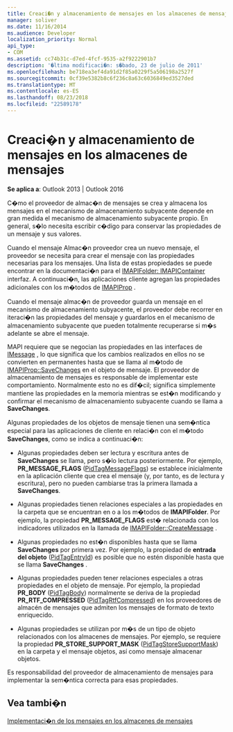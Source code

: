 ```yaml
---
title: Creaci�n y almacenamiento de mensajes en los almacenes de mensajes
manager: soliver
ms.date: 11/16/2014
ms.audience: Developer
localization_priority: Normal
api_type:
- COM
ms.assetid: cc74b31c-d7ed-4fcf-9535-a2f9222901b7
description: '�ltima modificaci�n: s�bado, 23 de julio de 2011'
ms.openlocfilehash: be718ea3ef4da91d2f85a0229f5a506198a2527f
ms.sourcegitcommit: 0cf39e5382b8c6f236c8a63c6036849ed3527ded
ms.translationtype: MT
ms.contentlocale: es-ES
ms.lasthandoff: 08/23/2018
ms.locfileid: "22589178"
---
```

# <a name="creating-and-storing-messages-in-message-stores"></a>Creaci�n y almacenamiento de mensajes en los almacenes de mensajes

  
  
**Se aplica a**: Outlook 2013 | Outlook 2016 
  
C�mo el proveedor de almac�n de mensajes se crea y almacena los mensajes en el mecanismo de almacenamiento subyacente depende en gran medida el mecanismo de almacenamiento subyacente propio. En general, s�lo necesita escribir c�digo para conservar las propiedades de un mensaje y sus valores.
  
Cuando el mensaje Almac�n proveedor crea un nuevo mensaje, el proveedor se necesita para crear el mensaje con las propiedades necesarias para los mensajes. Una lista de estas propiedades se puede encontrar en la documentaci�n para el [IMAPIFolder: IMAPIContainer](imapifolderimapicontainer.md) interfaz. A continuaci�n, las aplicaciones cliente agregan las propiedades adicionales con los m�todos de [IMAPIProp](imapipropiunknown.md) . 
  
Cuando el mensaje almac�n de proveedor guarda un mensaje en el mecanismo de almacenamiento subyacente, el proveedor debe recorrer en iteraci�n las propiedades del mensaje y guardarlos en el mecanismo de almacenamiento subyacente que pueden totalmente recuperarse si m�s adelante se abre el mensaje.
  
MAPI requiere que se negocian las propiedades en las interfaces de [IMessage](imessageimapiprop.md) , lo que significa que los cambios realizados en ellos no se convierten en permanentes hasta que se llama al m�todo de [IMAPIProp::SaveChanges](imapiprop-savechanges.md) en el objeto de mensaje. El proveedor de almacenamiento de mensajes es responsable de implementar este comportamiento. Normalmente esto no es dif�cil; significa simplemente mantiene las propiedades en la memoria mientras se est�n modificando y confirmar el mecanismo de almacenamiento subyacente cuando se llama a **SaveChanges**. 
  
Algunas propiedades de los objetos de mensaje tienen una sem�ntica especial para las aplicaciones de cliente en relaci�n con el m�todo **SaveChanges**, como se indica a continuaci�n: 
  
- Algunas propiedades deben ser lectura y escritura antes de **SaveChanges** se llama, pero s�lo lectura posteriormente. Por ejemplo, **PR_MESSAGE_FLAGS** ([PidTagMessageFlags](pidtagmessageflags-canonical-property.md)) se establece inicialmente en la aplicación cliente que crea el mensaje (y, por tanto, es de lectura y escritura), pero no pueden cambiarse tras la primera llamada a **SaveChanges**.
    
- Algunas propiedades tienen relaciones especiales a las propiedades en la carpeta que se encuentran en o a los m�todos de **IMAPIFolder**. Por ejemplo, la propiedad **PR_MESSAGE_FLAGS** est� relacionada con los indicadores utilizados en la llamada de [IMAPIFolder::CreateMessage](imapifolder-createmessage.md) . 
    
- Algunas propiedades no est�n disponibles hasta que se llama **SaveChanges** por primera vez. Por ejemplo, la propiedad de **entrada del objeto** ([PidTagEntryId](pidtagentryid-canonical-property.md)) es posible que no estén disponible hasta que se llama **SaveChanges** . 
    
- Algunas propiedades pueden tener relaciones especiales a otras propiedades en el objeto de mensaje. Por ejemplo, la propiedad **PR_BODY** ([PidTagBody](pidtagbody-canonical-property.md)) normalmente se deriva de la propiedad **PR_RTF_COMPRESSED** ([PidTagRtfCompressed](pidtagrtfcompressed-canonical-property.md)) en los proveedores de almacén de mensajes que admiten los mensajes de formato de texto enriquecido.
    
- Algunas propiedades se utilizan por m�s de un tipo de objeto relacionados con los almacenes de mensajes. Por ejemplo, se requiere la propiedad **PR_STORE_SUPPORT_MASK** ([PidTagStoreSupportMask](pidtagstoresupportmask-canonical-property.md)) en la carpeta y el mensaje objetos, así como mensaje almacenar objetos.
    
Es responsabilidad del proveedor de almacenamiento de mensajes para implementar la sem�ntica correcta para esas propiedades.
  
## <a name="see-also"></a>Vea tambi�n



[Implementaci�n de los mensajes en los almacenes de mensajes](implementing-messages-in-message-stores.md)

